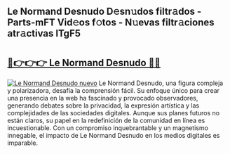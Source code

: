 ## Le Normand Desnudo D𝚎sn𝚞dos filtr𝚊dos - Parts-mFT Vid𝚎os f𝚘tos - N𝚞evas filtr𝚊ciones atr𝚊ctivas lTgF5

# <h2><a href="http://mb9eiu.tromn.icu/?c=Le+Normand+Desnudo">🔗👉👉👉 Le Normand Desnudo 🔗🔗</a></h2>

[![Le Normand Desnudo nuevo](https://i.imgur.com/pEAQMta.gif)](http://mb9eiu.tromn.icu/?c=Le+Normand+Desnudo)
Le Normand Desnudo, una figura compleja y polarizadora, desafía la comprensión fácil. Su enfoque único para crear una presencia en la web ha fascinado y provocado observadores, generando debates sobre la privacidad, la expresión artística y las complejidades de las sociedades digitales. Aunque sus planes futuros no están claros, su papel en la redefinición de la comunidad en línea es incuestionable. Con un compromiso inquebrantable y un magnetismo innegable, el impacto de Le Normand Desnudo en los medios digitales es imparable.
